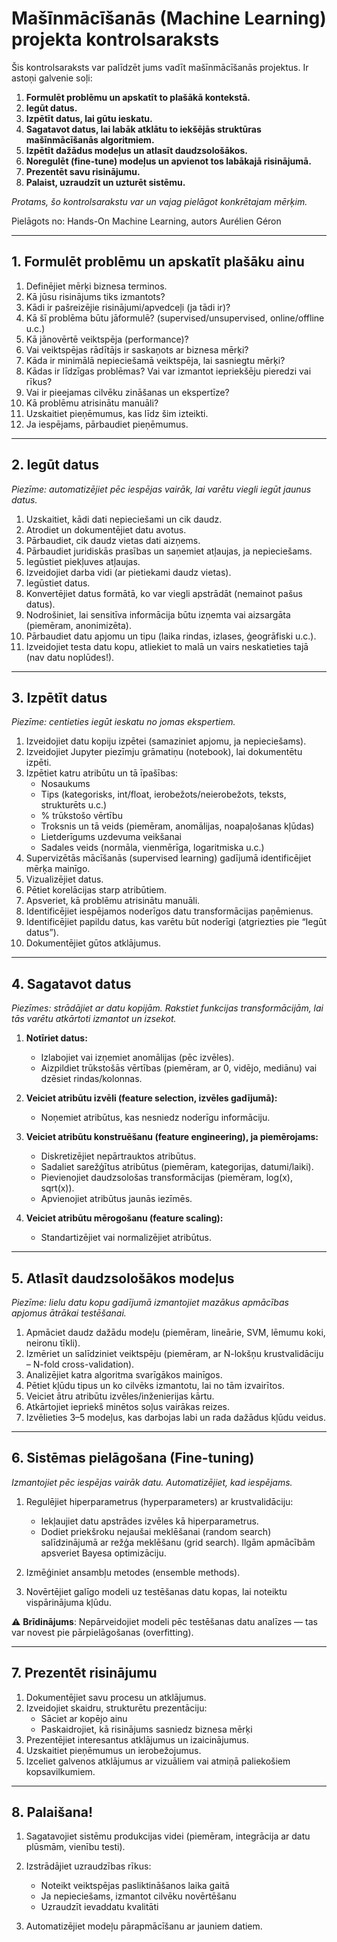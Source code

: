 # Mašīnmācīšanās (Machine Learning) projekta kontrolsaraksts

Šis kontrolsaraksts var palīdzēt jums vadīt mašīnmācīšanās projektus. Ir astoņi galvenie soļi:

1. **Formulēt problēmu un apskatīt to plašākā kontekstā.**  
2. **Iegūt datus.**  
3. **Izpētīt datus, lai gūtu ieskatu.**  
4. **Sagatavot datus, lai labāk atklātu to iekšējās struktūras mašīnmācīšanās algoritmiem.**  
5. **Izpētīt dažādus modeļus un atlasīt daudzsološākos.**  
6. **Noregulēt (fine-tune) modeļus un apvienot tos labākajā risinājumā.**  
7. **Prezentēt savu risinājumu.**  
8. **Palaist, uzraudzīt un uzturēt sistēmu.**

*Protams, šo kontrolsarakstu var un vajag pielāgot konkrētajam mērķim.*

Pielāgots no: Hands-On Machine Learning, autors Aurélien Géron

---

## 1. Formulēt problēmu un apskatīt plašāku ainu

1. Definējiet mērķi biznesa terminos.  
2. Kā jūsu risinājums tiks izmantots?  
3. Kādi ir pašreizējie risinājumi/apvedceļi (ja tādi ir)?  
4. Kā šī problēma būtu jāformulē? (supervised/unsupervised, online/offline u.c.)  
5. Kā jānovērtē veiktspēja (performance)?  
6. Vai veiktspējas rādītājs ir saskaņots ar biznesa mērķi?  
7. Kāda ir minimālā nepieciešamā veiktspēja, lai sasniegtu mērķi?  
8. Kādas ir līdzīgas problēmas? Vai var izmantot iepriekšēju pieredzi vai rīkus?  
9. Vai ir pieejamas cilvēku zināšanas un ekspertīze?  
10. Kā problēmu atrisinātu manuāli?  
11. Uzskaitiet pieņēmumus, kas līdz šim izteikti.  
12. Ja iespējams, pārbaudiet pieņēmumus.

---

## 2. Iegūt datus

*Piezīme: automatizējiet pēc iespējas vairāk, lai varētu viegli iegūt jaunus datus.*

1. Uzskaitiet, kādi dati nepieciešami un cik daudz.  
2. Atrodiet un dokumentējiet datu avotus.  
3. Pārbaudiet, cik daudz vietas dati aizņems.  
4. Pārbaudiet juridiskās prasības un saņemiet atļaujas, ja nepieciešams.  
5. Iegūstiet piekļuves atļaujas.  
6. Izveidojiet darba vidi (ar pietiekami daudz vietas).  
7. Iegūstiet datus.  
8. Konvertējiet datus formātā, ko var viegli apstrādāt (nemainot pašus datus).  
9. Nodrošiniet, lai sensitīva informācija būtu izņemta vai aizsargāta (piemēram, anonimizēta).  
10. Pārbaudiet datu apjomu un tipu (laika rindas, izlases, ģeogrāfiski u.c.).  
11. Izveidojiet testa datu kopu, atliekiet to malā un vairs neskatieties tajā (nav datu noplūdes!).

---

## 3. Izpētīt datus

*Piezīme: centieties iegūt ieskatu no jomas ekspertiem.*

1. Izveidojiet datu kopiju izpētei (samaziniet apjomu, ja nepieciešams).  
2. Izveidojiet Jupyter piezīmju grāmatiņu (notebook), lai dokumentētu izpēti.  
3. Izpētiet katru atribūtu un tā īpašības:  
   - Nosaukums  
   - Tips (kategorisks, int/float, ierobežots/neierobežots, teksts, strukturēts u.c.)  
   - % trūkstošo vērtību  
   - Troksnis un tā veids (piemēram, anomālijas, noapaļošanas kļūdas)  
   - Lietderīgums uzdevuma veikšanai  
   - Sadales veids (normāla, vienmērīga, logaritmiska u.c.)  
4. Supervizētās mācīšanās (supervised learning) gadījumā identificējiet mērķa mainīgo.  
5. Vizualizējiet datus.  
6. Pētiet korelācijas starp atribūtiem.  
7. Apsveriet, kā problēmu atrisinātu manuāli.  
8. Identificējiet iespējamos noderīgos datu transformācijas paņēmienus.  
9. Identificējiet papildu datus, kas varētu būt noderīgi (atgriezties pie “Iegūt datus”).  
10. Dokumentējiet gūtos atklājumus.

---

## 4. Sagatavot datus

*Piezīmes: strādājiet ar datu kopijām. Rakstiet funkcijas transformācijām, lai tās varētu atkārtoti izmantot un izsekot.*

1. **Notīriet datus:**  
   - Izlabojiet vai izņemiet anomālijas (pēc izvēles).  
   - Aizpildiet trūkstošās vērtības (piemēram, ar 0, vidējo, mediānu) vai dzēsiet rindas/kolonnas.  

2. **Veiciet atribūtu izvēli (feature selection, izvēles gadījumā):**  
   - Noņemiet atribūtus, kas nesniedz noderīgu informāciju.  

3. **Veiciet atribūtu konstruēšanu (feature engineering), ja piemērojams:**  
   - Diskretizējiet nepārtrauktos atribūtus.  
   - Sadaliet sarežģītus atribūtus (piemēram, kategorijas, datumi/laiki).  
   - Pievienojiet daudzsološas transformācijas (piemēram, log(x), sqrt(x)).  
   - Apvienojiet atribūtus jaunās iezīmēs.  

4. **Veiciet atribūtu mērogošanu (feature scaling):**  
   - Standartizējiet vai normalizējiet atribūtus.

---

## 5. Atlasīt daudzsološākos modeļus

*Piezīme: lielu datu kopu gadījumā izmantojiet mazākus apmācības apjomus ātrākai testēšanai.*

1. Apmāciet daudz dažādu modeļu (piemēram, lineārie, SVM, lēmumu koki, neironu tīkli).  
2. Izmēriet un salīdziniet veiktspēju (piemēram, ar N-lokšņu krustvalidāciju – N-fold cross-validation).  
3. Analizējiet katra algoritma svarīgākos mainīgos.  
4. Pētiet kļūdu tipus un ko cilvēks izmantotu, lai no tām izvairītos.  
5. Veiciet ātru atribūtu izvēles/inženierijas kārtu.  
6. Atkārtojiet iepriekš minētos soļus vairākas reizes.  
7. Izvēlieties 3–5 modeļus, kas darbojas labi un rada dažādus kļūdu veidus.

---

## 6. Sistēmas pielāgošana (Fine-tuning)

*Izmantojiet pēc iespējas vairāk datu. Automatizējiet, kad iespējams.*

1. Regulējiet hiperparametrus (hyperparameters) ar krustvalidāciju:  
   - Iekļaujiet datu apstrādes izvēles kā hiperparametrus.  
   - Dodiet priekšroku nejaušai meklēšanai (random search) salīdzinājumā ar režģa meklēšanu (grid search). Ilgām apmācībām apsveriet Bayesa optimizāciju.  

2. Izmēģiniet ansambļu metodes (ensemble methods).  
3. Novērtējiet galīgo modeli uz testēšanas datu kopas, lai noteiktu vispārinājuma kļūdu.

⚠️ **Brīdinājums**: Nepārveidojiet modeli pēc testēšanas datu analīzes — tas var novest pie pārpielāgošanas (overfitting).

---

## 7. Prezentēt risinājumu

1. Dokumentējiet savu procesu un atklājumus.  
2. Izveidojiet skaidru, strukturētu prezentāciju:  
   - Sāciet ar kopējo ainu  
   - Paskaidrojiet, kā risinājums sasniedz biznesa mērķi  
3. Prezentējiet interesantus atklājumus un izaicinājumus.  
4. Uzskaitiet pieņēmumus un ierobežojumus.  
5. Izceliet galvenos atklājumus ar vizuāliem vai atmiņā paliekošiem kopsavilkumiem.

---

## 8. Palaišana!

1. Sagatavojiet sistēmu produkcijas videi (piemēram, integrācija ar datu plūsmām, vienību testi).  
2. Izstrādājiet uzraudzības rīkus:  
   - Noteikt veiktspējas pasliktināšanos laika gaitā  
   - Ja nepieciešams, izmantot cilvēku novērtēšanu  
   - Uzraudzīt ievaddatu kvalitāti  

3. Automatizējiet modeļu pārapmācīšanu ar jauniem datiem.